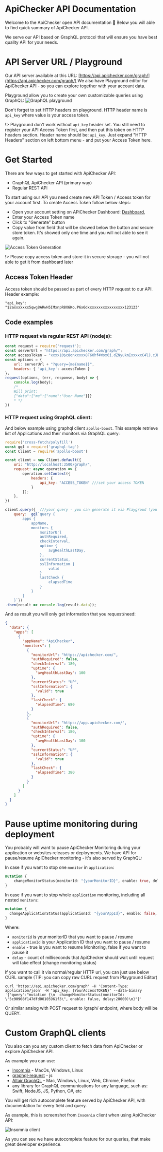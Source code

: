 # ApiChecker API Documentation
Welcome to the ApiChecker open API documentation 👋
Below you will able to find quick summary of ApiChecker API.

We serve our API based on GraphQL protocol that will ensure you have best quality API for your needs. 

# API Server URL / Playground
Our API server available at this URL: [https://api.apichecker.com/graph/](https://api.apichecker.com/graph/)
We also have Playground editor for ApiChecker API - so you can explore together with your account data.

Playground allow you to create your own customizable queries using GraphQL:
![GraphQL playground](_media/playgroudEditor.png)

Don't forget to set HTTP headers on playground. HTTP header name is `api_key` where value is your access token.

!> Playground don't work without `api_key` header set. You still need to register your API Access Token first, and then put this token on 
HTTP headers section. Header name should be: `api_key`. Just expand "HTTP Headers" section on left bottom menu - and put your Access Token here.

# Get Started

There are few ways to get started with ApiChecker API:
* GraphQL ApiChecker API (primary way)
* Regular REST API

To start using our API you need create new API Token / Access token for your account first.
To create Access Token follow below steps: 
* Open your account setting on APiChecker Dashboard: [Dashboard](https://app.apichecker.com/account/settings/api), 
* Enter your Access Token name
* Click to "Generate" button
* Copy value from field that will be showed below the button and  secure store token. It's showed only one time and you will not able to see it again.

![Access Token Generation](_media/createAccessToken.png)

!> Please copy access token and store it in secure storage - you will not able to get it from dashboard later


## Access Token Header

Access token should be passed as part of every HTTP request to our API. 
Header example:
```text
"api_key": "$2axxxxxxx5qwg8ARwH5IMxnpR8X6Ko.P6x6dxxxxxxxxxxxxxxxxx123123"
```

## Code examples

### HTTP request via regular REST API (nodejs):
```js
const request = require('request');
const serverUrl = "https://api.apichecker.com/graph/";
const accessToken = "xxxx10$c8onxxxxx8F60hf4Wox6i.dZNyuknIxxxxxC4lJ.cJEm2Efxxxxxx8pu";
const options = {
    url: serverUrl + "?query={me{name}}",
    headers: { 'api_key': accessToken }
};
request(options, (err, response, body) => {
    console.log(body);
    /*
    Will print: 
    {"data":{"me":{"name":"User Name"}}}
    * */
})
```

### HTTP request using GraphQL client:
And below example using graphql client `apollo-boost`.
This example retrieve list of Applications and their monitors via GraphQL query:

```js
require('cross-fetch/polyfill')
const gql = require('graphql-tag')
const Client = require('apollo-boost')

const client = new Client.default({
    uri: "http://localhost:3500/graph/",
    request: async operation => {
        operation.setContext({
            headers: {
                api_key: "ACCESS_TOKEN" ///set your access TOKEN
            }
        });
    },
})

client.query({  ///your query - you can generate it via Playgroud (you can find it in above url) as well.
    query:  gql`query {
        apps {
            appName,
            monitors {
                monitorUrl
                authRequired,
                checkInterval,
                uptime {
                    avgHealthLastDay,
                },
                currentStatus,
                sslInformation {
                    valid
                }
                lastCheck {
                    elapsedTime
                }
            }
        }
    }`})
.then(result => console.log(result.data));
```

And as result you will only get information that you request/need:

```json
{
  "data": {
    "apps": [
      {
        "appName": "ApiChecker",
        "monitors": [
          {
            "monitorUrl": "https://apichecker.com/",
            "authRequired": false,
            "checkInterval": 180,
            "uptime": {
              "avgHealthLastDay": 100
            },
            "currentStatus": "UP",
            "sslInformation": {
              "valid": true
            },
            "lastCheck": {
              "elapsedTime": 680
            }
          },
          {
            "monitorUrl": "https://app.apichecker.com/",
            "authRequired": false,
            "checkInterval": 180,
            "uptime": {
              "avgHealthLastDay": 100
            },
            "currentStatus": "UP",
            "sslInformation": {
              "valid": true
            },
            "lastCheck": {
              "elapsedTime": 380
            }
          }
        ]
      }
    ]
  }
}
```

# Pause uptime monitoring during deployment

You probably will want to pause ApiChecker Monitoring during your application or websites releases or deployments.
We have API for pause/resume ApiChecker monitoring - it's also served by GraphQL:

In case if you want to stop one `monitor` in `application`:
```graphql
mutation {
    changeMonitorStatus(monitorId: "{yourMonitorID}", enable: true, delay:20000)
}
```

In case if you want to stop whole `application` monitoring, including all nested `monitors`:
```graphql
mutation {
  changeApplicationStatus(applicationId: "{yourAppId}", enable: false, delay: 1000)
}
```

Where:
* `monitorId` is your monitorID that you want to pause / resume
* `applicationId` is your Application ID that you want to pause / resume
* `enable` - true is you want to resume Monitoring, false if you want to pause it
* `delay` - count of milliseconds that ApiChecker should wait until request will take effect (change monitoring status)  

If you want to call it via normal/regular HTTP url, you can just use below CURL sample (TIP: you can copy raw CURL request from Playground Editor)

```curl
curl 'https://api.apichecker.com/graph' -H 'Content-Type: application/json' -H 'api_key: {YourAccessTOKEN}' --data-binary '{"query":"mutation {\n  changeMonitorStatus(monitorId: \"5c90908f147dfd00105961f3\", enable: false, delay:20000)\n}"}'
```

Or similar analog with POST request to /graph/ endpoint, where body will be QUERY.


# Custom GraphQL clients

You also can you any custom client to fetch data from ApiChecker or explore ApiChecker API.

As example you can use: 
* [Insomnia](https://insomnia.rest/graphql/) - MacOs, Windows, Linux
* [graphql-request](https://github.com/prisma/graphql-request) - js
* [Altair GraphQL](https://altair.sirmuel.design/) - Mac, Windows, Linux, Web, Chrome, Firefox
* any library for GraphQL communications for any language, such as: Swift, NodeJS, JS, Python, C#, etc

You will get rich autocomplete feature served by ApiChecker API, with documentation for every field and query.

As example, this is screenshot from `Insomnia` client when using ApiChecker API:

![Insomnia client](_media/Insomnia.png)

As you can see we have autocomplete feature for our queries, that make great developer experience.